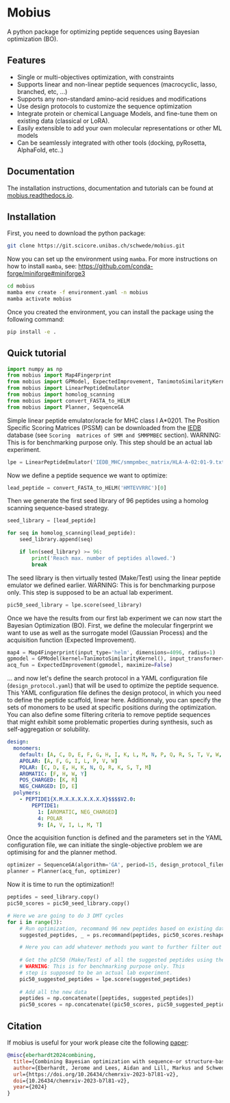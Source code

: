 # Mobius

A python package for optimizing peptide sequences using Bayesian optimization (BO).

## Features

- Single or multi-objectives optimization, with constraints
- Supports linear and non-linear peptide sequences (macrocyclic, lasso, branched, etc, ...)
- Supports any non-standard amino-acid residues and modifications
- Use design protocols to customize the sequence optimization
- Integrate protein or chemical Language Models, and fine-tune them on existing data (classical or LoRA).
- Easily extensible to add your own molecular representations or other ML models
- Can be seamlessly integrated with other tools (docking, pyRosetta, AlphaFold, etc..)

## Documentation

The installation instructions, documentation and tutorials can be found at [mobius.readthedocs.io](https://mobius.readthedocs.io/en/latest/about.html).

## Installation

First, you need to download the python package:
```bash
git clone https://git.scicore.unibas.ch/schwede/mobius.git
```

Now you can set up the environment using `mamba`. For more instructions on how to install `mamba`, see: https://github.com/conda-forge/miniforge#miniforge3 
```bash
cd mobius
mamba env create -f environment.yaml -n mobius
mamba activate mobius
```

Once you created the environment, you can install the package using the following command:
```bash
pip install -e .
```

## Quick tutorial

```python
import numpy as np
from mobius import Map4Fingerprint
from mobius import GPModel, ExpectedImprovement, TanimotoSimilarityKernel
from mobius import LinearPeptideEmulator
from mobius import homolog_scanning
from mobius import convert_FASTA_to_HELM
from mobius import Planner, SequenceGA
```

Simple linear peptide emulator/oracle for MHC class I A*0201. The Position Specific Scoring Matrices
(PSSM) can be downloaded from the [IEDB](http://tools.iedb.org/mhci/download/) database (see `Scoring 
matrices of SMM and SMMPMBEC` section). WARNING: This is for benchmarking purpose only. This step should be an 
actual lab experiment.
```python
lpe = LinearPeptideEmulator('IEDB_MHC/smmpmbec_matrix/HLA-A-02:01-9.txt',)
```

Now we define a peptide sequence we want to optimize:
```python
lead_peptide = convert_FASTA_to_HELM('HMTEVVRRC')[0]
```

Then we generate the first seed library of 96 peptides using a homolog scanning sequence-based strategy.
```python
seed_library = [lead_peptide]

for seq in homolog_scanning(lead_peptide):
    seed_library.append(seq)

    if len(seed_library) >= 96:
        print('Reach max. number of peptides allowed.')
        break
```

The seed library is then virtually tested (Make/Test) using the linear peptide emulator we defined earlier.
WARNING: This is for benchmarking purpose only. This step is supposed to be an actual lab experiment.
```python
pic50_seed_library = lpe.score(seed_library)
```

Once we have the results from our first lab experiment we can now start the Bayesian Optimization (BO). First, 
we define the molecular fingerprint we want to use as well as the surrogate model (Gaussian Process) 
and the acquisition function (Expected Improvement).
```python
map4 = Map4Fingerprint(input_type='helm', dimensions=4096, radius=1)
gpmodel = GPModel(kernel=TanimotoSimilarityKernel(), input_transformer=map4)
acq_fun = ExpectedImprovement(gpmodel, maximize=False)
```

... and now let's define the search protocol in a YAML configuration file (`design_protocol.yaml`) that will be used 
to optimize the peptide sequence. This YAML configuration file defines the design protocol, in which you need 
to define the peptide scaffold, linear here. Additionnaly, you can specify the sets of monomers to be used at 
specific positions during the optimization.  You can also define some filtering criteria to remove peptide sequences 
that might exhibit some problematic properties during synthesis, such as self-aggregation or solubility.

```YAML
design:
  monomers: 
    default: [A, C, D, E, F, G, H, I, K, L, M, N, P, Q, R, S, T, V, W, Y]
    APOLAR: [A, F, G, I, L, P, V, W]
    POLAR: [C, D, E, H, K, N, Q, R, K, S, T, M]
    AROMATIC: [F, H, W, Y]
    POS_CHARGED: [K, R]
    NEG_CHARGED: [D, E]
  polymers:
    - PEPTIDE1{X.M.X.X.X.X.X.X.X}$$$$V2.0:
        PEPTIDE1:
          1: [AROMATIC, NEG_CHARGED]
          4: POLAR
          9: [A, V, I, L, M, T]

```

Once the acquisition function is defined and the parameters set in the YAML configuration file, we can initiate 
the single-objective problem we are optimising for and the planner method.
```python
optimizer = SequenceGA(algorithm='GA', period=15, design_protocol_filename='design_protocol.yaml')
planner = Planner(acq_fun, optimizer)
```

Now it is time to run the optimization!!
```python
peptides = seed_library.copy()
pic50_scores = pic50_seed_library.copy()

# Here we are going to do 3 DMT cycles
for i in range(3):
    # Run optimization, recommand 96 new peptides based on existing data
    suggested_peptides, _ = ps.recommand(peptides, pic50_scores.reshape(-1, 1), batch_size=96)

    # Here you can add whatever methods you want to further filter out peptides
    
    # Get the pIC50 (Make/Test) of all the suggested peptides using the MHC emulator
    # WARNING: This is for benchmarking purpose only. This 
    # step is supposed to be an actual lab experiment.
    pic50_suggested_peptides = lpe.score(suggested_peptides)
    
    # Add all the new data
    peptides = np.concatenate([peptides, suggested_peptides])
    pic50_scores = np.concatenate((pic50_scores, pic50_suggested_peptides), axis=0)
```

## Citation

If mobius is useful for your work please cite the following [paper](https://doi.org/10.26434/chemrxiv-2023-b7l81-v2):

```bibtex
@misc{eberhardt2024combining,
  title={Combining Bayesian optimization with sequence-or structure-based strategies for optimization of protein-peptide binding},
  author={Eberhardt, Jerome and Lees, Aidan and Lill, Markus and Schwede, Torsten},
  url={https://doi.org/10.26434/chemrxiv-2023-b7l81-v2},
  doi={10.26434/chemrxiv-2023-b7l81-v2},
  year={2024}
}
```

